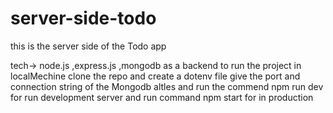 # server-side-todo
this is the server side of the Todo app 

tech-> node.js ,express.js ,mongodb as a backend
to run the project in localMechine clone the repo and create a dotenv file give the port and connection string of the Mongodb altles
and run the commend npm run dev for run development server and run command npm start for in production

